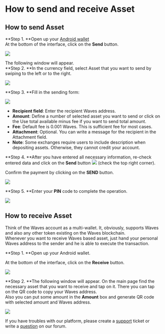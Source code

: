 # How to send and receive Asset

## **How to send Asset**

**Step 1. **Open up your [Android wallet](https://play.google.com/store/apps/details?id=com.wavesplatform.wallet)  
At the bottom of the interface, click on the **Send** button.

![](/_assets/asset_transfers_android_01.png)

The following window will appear.  
**Step 2. **In the currency field, select Asset that you want to send by swiping to the left or to the right.

![](/_assets/asset_transfers_android_02.png)

**Step 3. **Fill in the sending form:

![](/_assets/asset_transfers_android_03.png)

* **Recipient field**: Enter the recipient Waves address.
* **Amount**: Define a number of selected asset you want to send or click on the Use total available minus fee if you want to send total amount.
* **Fee**: Default fee is 0.001 Waves. This is sufficient fee for most cases.
* **Attachment**: Optional. You can write a message for the recipient in the Attachment field.
* **Note**: Some exchanges require users to include description when depositing assets. Otherwise, they cannot credit your account.

**Step 4. **After you have entered all necessary information, re-check entered data and click on the **Send** button ![](/_assets/asset_transfers_android_04.png) \(check the top right corner\).

Confirm the payment by clicking on the **SEND** button.

![](/_assets/asset_transfers_android_05.png)

**Step 5. **Enter your **PIN** code to complete the operation.

![](/_assets/asset_transfers_android_06.png)

## **How to receive Asset**

Think of the Waves account as a multi-wallet. It, obviously, supports Waves and also any other token existing on the Waves blockchain.  
Whenever you want to receive Waves based asset, just hand your personal Waves address to the sender and he is able to execute the transaction.

**Step 1. **Open up your Android wallet.

At the bottom of the interface, click on the **Receive** button.

![](/_assets/asset_transfers_android_07.png)

**Step 2. **The following window will appear. On the main page find the necessary asset that you want to receive and tap on it. There you can tap on the QR code to copy your Waves address.  
Also you can put some amount in the **Amount** box and generate QR code with selected amount and Waves address.

![](/_assets/asset_transfers_android_08.png)

If you have troubles with our platform, please create a [support](https://support.wavesplatform.com/) ticket or write a [question](https://forum.wavesplatform.com/) on our forum.
